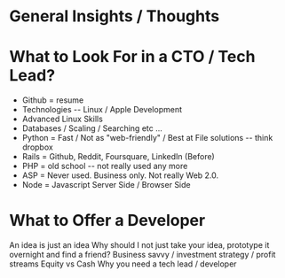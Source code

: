 General Insights / Thoughts
=

What to Look For in a CTO / Tech Lead?
=

-	Github = resume
-	Technologies -- Linux / Apple Development
-	Advanced Linux Skills
-	Databases / Scaling / Searching etc ...
-	Python = Fast / Not as "web-friendly" / Best at File solutions -- think dropbox
-	Rails = Github, Reddit, Foursquare, LinkedIn (Before)
-	PHP = old school -- not really used any more
-	ASP = Never used. Business only. Not really Web 2.0.
-	Node = Javascript Server Side / Browser Side

What to Offer a Developer
=

An idea is just an idea
Why should I not just take your idea, prototype it overnight and find a friend?
Business savvy / investment strategy / profit streams
Equity vs Cash
Why you need a tech lead / developer 


